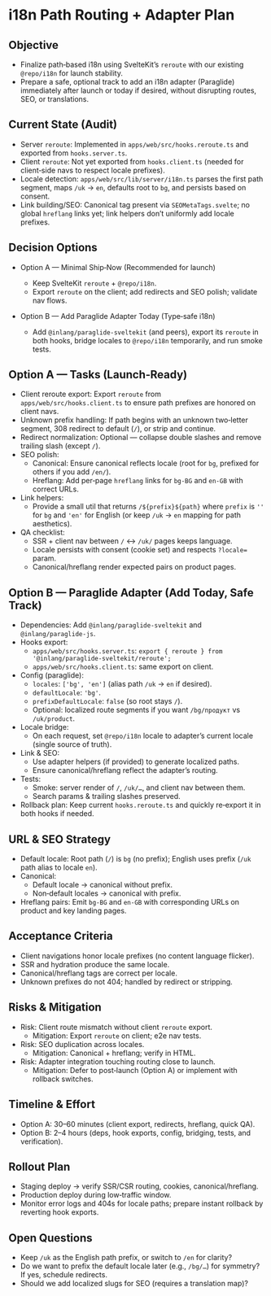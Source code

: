 # i18n Path Routing + Adapter Plan

## Objective

- Finalize path‑based i18n using SvelteKit’s `reroute` with our existing `@repo/i18n` for launch stability.
- Prepare a safe, optional track to add an i18n adapter (Paraglide) immediately after launch or today if desired, without disrupting routes, SEO, or translations.

## Current State (Audit)

- Server `reroute`: Implemented in `apps/web/src/hooks.reroute.ts` and exported from `hooks.server.ts`.
- Client `reroute`: Not yet exported from `hooks.client.ts` (needed for client‑side navs to respect locale prefixes).
- Locale detection: `apps/web/src/lib/server/i18n.ts` parses the first path segment, maps `/uk` → `en`, defaults root to `bg`, and persists based on consent.
- Link building/SEO: Canonical tag present via `SEOMetaTags.svelte`; no global `hreflang` links yet; link helpers don’t uniformly add locale prefixes.

## Decision Options

- Option A — Minimal Ship‑Now (Recommended for launch)
  - Keep SvelteKit `reroute` + `@repo/i18n`.
  - Export `reroute` on the client; add redirects and SEO polish; validate nav flows.

- Option B — Add Paraglide Adapter Today (Type‑safe i18n)
  - Add `@inlang/paraglide-sveltekit` (and peers), export its `reroute` in both hooks, bridge locales to `@repo/i18n` temporarily, and run smoke tests.

## Option A — Tasks (Launch‑Ready)

- Client reroute export: Export `reroute` from `apps/web/src/hooks.client.ts` to ensure path prefixes are honored on client navs.
- Unknown prefix handling: If path begins with an unknown two‑letter segment, 308 redirect to default (`/`), or strip and continue.
- Redirect normalization: Optional — collapse double slashes and remove trailing slash (except `/`).
- SEO polish:
  - Canonical: Ensure canonical reflects locale (root for `bg`, prefixed for others if you add `/en/`).
  - Hreflang: Add per‑page `hreflang` links for `bg-BG` and `en-GB` with correct URLs.
- Link helpers:
  - Provide a small util that returns `/${prefix}${path}` where `prefix` is `''` for `bg` and `'en'` for English (or keep `/uk` → `en` mapping for path aesthetics).
- QA checklist:
  - SSR + client nav between `/` ↔ `/uk/` pages keeps language.
  - Locale persists with consent (cookie set) and respects `?locale=` param.
  - Canonical/hreflang render expected pairs on product pages.

## Option B — Paraglide Adapter (Add Today, Safe Track)

- Dependencies: Add `@inlang/paraglide-sveltekit` and `@inlang/paraglide-js`.
- Hooks export:
  - `apps/web/src/hooks.server.ts`: `export { reroute } from '@inlang/paraglide-sveltekit/reroute';`
  - `apps/web/src/hooks.client.ts`: same export on client.
- Config (paraglide):
  - `locales`: `['bg', 'en']` (alias path `/uk` → `en` if desired).
  - `defaultLocale`: `'bg'`.
  - `prefixDefaultLocale`: `false` (so root stays `/`).
  - Optional: localized route segments if you want `/bg/продукт` vs `/uk/product`.
- Locale bridge:
  - On each request, set `@repo/i18n` locale to adapter’s current locale (single source of truth).
- Link & SEO:
  - Use adapter helpers (if provided) to generate localized paths.
  - Ensure canonical/hreflang reflect the adapter’s routing.
- Tests:
  - Smoke: server render of `/`, `/uk/…`, and client nav between them.
  - Search params & trailing slashes preserved.
- Rollback plan: Keep current `hooks.reroute.ts` and quickly re‑export it in both hooks if needed.

## URL & SEO Strategy

- Default locale: Root path (`/`) is `bg` (no prefix); English uses prefix (`/uk` path alias to locale `en`).
- Canonical:
  - Default locale → canonical without prefix.
  - Non‑default locales → canonical with prefix.
- Hreflang pairs: Emit `bg-BG` and `en-GB` with corresponding URLs on product and key landing pages.

## Acceptance Criteria

- Client navigations honor locale prefixes (no content language flicker).
- SSR and hydration produce the same locale.
- Canonical/hreflang tags are correct per locale.
- Unknown prefixes do not 404; handled by redirect or stripping.

## Risks & Mitigation

- Risk: Client route mismatch without client `reroute` export.
  - Mitigation: Export `reroute` on client; e2e nav tests.
- Risk: SEO duplication across locales.
  - Mitigation: Canonical + hreflang; verify in HTML.
- Risk: Adapter integration touching routing close to launch.
  - Mitigation: Defer to post‑launch (Option A) or implement with rollback switches.

## Timeline & Effort

- Option A: 30–60 minutes (client export, redirects, hreflang, quick QA).
- Option B: 2–4 hours (deps, hook exports, config, bridging, tests, and verification).

## Rollout Plan

- Staging deploy → verify SSR/CSR routing, cookies, canonical/hreflang.
- Production deploy during low‑traffic window.
- Monitor error logs and 404s for locale paths; prepare instant rollback by reverting hook exports.

## Open Questions

- Keep `/uk` as the English path prefix, or switch to `/en` for clarity?
- Do we want to prefix the default locale later (e.g., `/bg/…`) for symmetry? If yes, schedule redirects.
- Should we add localized slugs for SEO (requires a translation map)?

